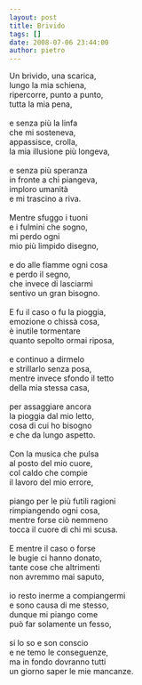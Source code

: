 ```yaml
---
layout: post
title: Brivido
tags: []
date: 2008-07-06 23:44:00
author: pietro
---
```

Un brivido, una scarica,<br/>lungo la mia schiena,<br/>ripercorre, punto a punto,<br/>tutta la mia pena,<br/><br/>e senza più la linfa<br/>che mi sosteneva,<br/>appassisce, crolla,<br/>la mia illusione più longeva,<br/><br/>e senza più speranza<br/>in fronte a chi piangeva,<br/>imploro umanità <br/>e mi trascino a riva.<br/><br/>Mentre sfuggo i tuoni<br/>e i fulmini che sogno,<br/>mi perdo ogni<br/>mio più limpido disegno,<br/><br/>e do alle fiamme ogni cosa<br/>e perdo il segno,<br/>che invece di lasciarmi<br/>sentivo un gran bisogno.<br/><br/>E fu il caso o fu la pioggia,<br/>emozione o chissà cosa,<br/>è inutile tormentare<br/>quanto sepolto ormai riposa,<br/><br/>e continuo a dirmelo<br/>e strillarlo senza posa,<br/>mentre invece sfondo il tetto<br/>della mia stessa casa,<br/><br/>per assaggiare ancora<br/>la pioggia dal mio letto,<br/>cosa di cui ho bisogno<br/>e che da lungo aspetto.<br/><br/>Con la musica che pulsa<br/>al posto del mio cuore,<br/>col caldo che compie<br/>il lavoro del mio errore,<br/><br/>piango per le più futili ragioni<br/>rimpiangendo ogni cosa,<br/>mentre forse ciò nemmeno<br/>tocca il cuore di chi mi scusa.<br/><br/>E mentre il caso o forse<br/>le bugie ci hanno donato,<br/>tante cose che altrimenti<br/>non avremmo mai saputo,<br/><br/>io resto inerme a compiangermi<br/>e sono causa di me stesso,<br/>dunque mi piango come<br/>può far solamente un fesso,<br/><br/>si lo so e son conscio<br/>e ne temo le conseguenze,<br/>ma in fondo dovranno tutti<br/>un giorno saper le mie mancanze.

